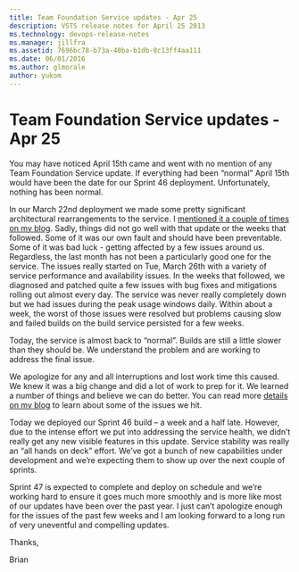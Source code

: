 ```yaml
---
title: Team Foundation Service updates - Apr 25
description: VSTS release notes for April 25 2013
ms.technology: devops-release-notes
ms.manager: jillfra
ms.assetid: 7696bc78-b73a-40ba-b1db-8c13ff4aa111
ms.date: 06/01/2016
ms.author: glmorale
author: yukom
---
```


# Team Foundation Service updates - Apr 25

You may have noticed April 15th came and went with no mention of any Team Foundation Service update. If everything had been “normal” April 15th would have been the date for our Sprint 46 deployment. Unfortunately, nothing has been normal.

In our March 22nd deployment we made some pretty significant architectural rearrangements to the service. I [mentioned it a couple of times on my blog](https://devblogs.microsoft.com/bharry/team-foundation-service-updatemar-22/). Sadly, things did not go well with that update or the weeks that followed. Some of it was our own fault and should have been preventable. Some of it was bad luck - getting affected by a few issues around us. Regardless, the last month has not been a particularly good one for the service. The issues really started on Tue, March 26th with a variety of service performance and availability issues. In the weeks that followed, we diagnosed and patched quite a few issues with bug fixes and mitigations rolling out almost every day. The service was never really completely down but we had issues during the peak usage windows daily. Within about a week, the worst of those issues were resolved but problems causing slow and failed builds on the build service persisted for a few weeks.

Today, the service is almost back to “normal”. Builds are still a little slower than they should be. We understand the problem and are working to address the final issue.

We apologize for any and all interruptions and lost work time this caused. We knew it was a big change and did a lot of work to prep for it. We learned a number of things and believe we can do better. You can read more [details on my blog](https://blogs.msdn.com/b/bharry/archive/2013/04/23/sprint-45-service-issues.aspx) to learn about some of the issues we hit.

Today we deployed our Sprint 46 build – a week and a half late. However, due to the intense effort we put into addressing the service health, we didn’t really get any new visible features in this update. Service stability was really an “all hands on deck” effort. We’ve got a bunch of new capabilities under development and we’re expecting them to show up over the next couple of sprints.

Sprint 47 is expected to complete and deploy on schedule and we’re working hard to ensure it goes much more smoothly and is more like most of our updates have been over the past year. I just can’t apologize enough for the issues of the past few weeks and I am looking forward to a long run of very uneventful and compelling updates.

Thanks,

Brian

